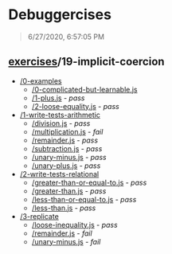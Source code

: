 # Debuggercises 

> 6/27/2020, 6:57:05 PM 

## [exercises](../README.md)/19-implicit-coercion 

- [/0-examples](./0-examples/README.md)
  - [/0-complicated-but-learnable.js](./0-examples/README.md#0-complicated-but-learnablejs)  
  - [/1-plus.js](./0-examples/README.md#1-plusjs) - _pass_ 
  - [/2-loose-equality.js](./0-examples/README.md#2-loose-equalityjs) - _pass_ 
- [/1-write-tests-arithmetic](./1-write-tests-arithmetic/README.md)
  - [/division.js](./1-write-tests-arithmetic/README.md#divisionjs) - _pass_ 
  - [/multiplication.js](./1-write-tests-arithmetic/README.md#multiplicationjs) - _fail_ 
  - [/remainder.js](./1-write-tests-arithmetic/README.md#remainderjs) - _pass_ 
  - [/subtraction.js](./1-write-tests-arithmetic/README.md#subtractionjs) - _pass_ 
  - [/unary-minus.js](./1-write-tests-arithmetic/README.md#unary-minusjs) - _pass_ 
  - [/unary-plus.js](./1-write-tests-arithmetic/README.md#unary-plusjs) - _pass_ 
- [/2-write-tests-relational](./2-write-tests-relational/README.md)
  - [/greater-than-or-equal-to.js](./2-write-tests-relational/README.md#greater-than-or-equal-tojs) - _pass_ 
  - [/greater-than.js](./2-write-tests-relational/README.md#greater-thanjs) - _pass_ 
  - [/less-than-or-equal-to.js](./2-write-tests-relational/README.md#less-than-or-equal-tojs) - _pass_ 
  - [/less-than.js](./2-write-tests-relational/README.md#less-thanjs) - _pass_ 
- [/3-replicate](./3-replicate/README.md)
  - [/loose-inequality.js](./3-replicate/README.md#loose-inequalityjs) - _pass_ 
  - [/remainder.js](./3-replicate/README.md#remainderjs) - _fail_ 
  - [/unary-minus.js](./3-replicate/README.md#unary-minusjs) - _fail_ 
